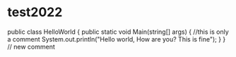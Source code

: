 # test2022
public class HelloWorld
{
public static void Main(string[] args)
{
//this is only a comment
System.out.println("Hello world, How are you? This is fine");
}
}
// new comment